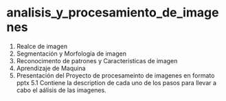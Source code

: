# analisis_y_procesamiento_de_imagenes



1.  Realce de imagen
2.  Segmentación y Morfología de imagen
3.  Reconocimento de patrones y Caracteristicas de imagen
5.  Aprendizaje de Maquina
6. Presentación del Proyecto de procesameinto de imagenes en formato pptx
  5.1 Contiene la description de cada uno de los pasos para llevar a cabo el aálisis de las imagenes.


       
